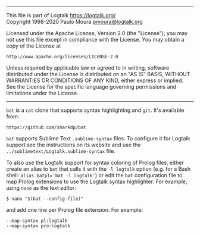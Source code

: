 ________________________________________________________________________

This file is part of Logtalk <https://logtalk.org/>  
Copyright 1998-2020 Paulo Moura <pmoura@logtalk.org>

Licensed under the Apache License, Version 2.0 (the "License");
you may not use this file except in compliance with the License.
You may obtain a copy of the License at

    http://www.apache.org/licenses/LICENSE-2.0

Unless required by applicable law or agreed to in writing, software
distributed under the License is distributed on an "AS IS" BASIS,
WITHOUT WARRANTIES OR CONDITIONS OF ANY KIND, either express or implied.
See the License for the specific language governing permissions and
limitations under the License.
________________________________________________________________________


`bat` is a `cat` clone that supports syntax highlighting and `git`.
It's available from:

	https://github.com/sharkdp/bat

`bat` supports Sublime Text `.sublime-syntax` files. To configure it
for Logtalk support see the instructions on its website and use the
`../sublimetext/Logtalk.sublime-syntax` file.

To also use the Logtalk support for syntax coloring of Prolog files,
either create an alias to `bat` that calls it with the `-l logtalk`
option (e.g. for a Bash shell: `alias batpl='bat -l logtalk'`) or
edit the `bat` configuration file to map Prolog extensions to use
the Logtalk syntax highlighter. For example, using `nano` as the
text editor:

	$ nano "$(bat --config-file)"

and add one line per Prolog file extension. For example:

	--map-syntax pl:logtalk
	--map-syntax pro:logtalk
